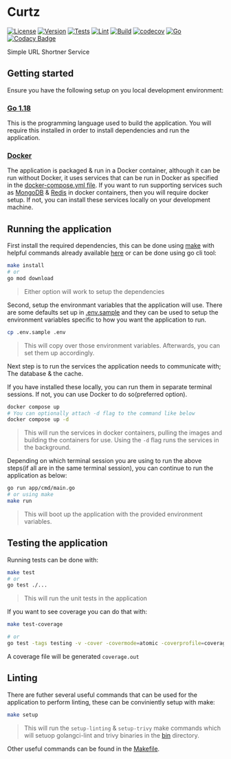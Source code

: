 # Curtz

[![License](https://img.shields.io/github/license/sanctumlabs/curtz)](https://github.com/sanctumlabs/curtz/blob/main/LICENSE)
[![Version](https://img.shields.io/github/v/release/sanctumlabs/curtz?color=%235351FB&label=version)](https://github.com/sanctumlabs/curtz/releases)
[![Tests](https://github.com/sanctumlabs/curtz/actions/workflows/tests.yml/badge.svg)](https://github.com/sanctumlabs/curtz/actions/workflows/tests.yml)
[![Lint](https://github.com/sanctumlabs/curtz/actions/workflows/lint.yml/badge.svg)](https://github.com/sanctumlabs/curtz/actions/workflows/lint.yml)
[![Build](https://github.com/sanctumlabs/curtz/actions/workflows/build_app.yml/badge.svg)](https://github.com/sanctumlabs/curtz/actions/workflows/build_app.yml)
[![codecov](https://codecov.io/gh/sanctumlabs/curtz/branch/main/graph/badge.svg?token=RNg0UoESug)](https://codecov.io/gh/sanctumlabs/curtz)
[![Go](https://img.shields.io/badge/Go-1.18-blue.svg)](https://go.dev/)
[![Codacy Badge](https://app.codacy.com/project/badge/Grade/be035defd2d44675bddf744a88d1a2d5)](https://www.codacy.com/gh/SanctumLabs/curtz/dashboard?utm_source=github.com&amp;utm_medium=referral&amp;utm_content=SanctumLabs/curtz&amp;utm_campaign=Badge_Grade)

Simple URL Shortner Service

## Getting started

Ensure you have the following setup on you local development environment:

### [Go 1.18](https://go.dev/)

This is the programming language used to build the application. You will require this installed in order to install dependencies and run the application.

### [Docker](https://www.docker.com/)

The application is packaged & run in a Docker container, although it can be run without Docker, it uses services that can be run in Docker as specified in the [docker-compose.yml file](./docker-compose.yml). If you want to run supporting services such as [MongoDB](https://www.mongodb.com/) & [Redis](https://redis.io/) in docker containers, then you will require docker setup. If not, you can install these services locally on your development machine.

## Running the application

First install the required dependencies, this can be done using [make](https://www.gnu.org/software/make/) with helpful commands already available [here](./Makefile) or can be done using go cli tool:

```bash
make install
# or
go mod download
```

> Either option will work to setup the dependencies

Second, setup the environmant variables that the application will use. There are some defaults set up in [.env.sample](./.env.sample) and they can be used to setup the environment variables specific to how you want the application to run.

```bash
cp .env.sample .env
```

> This will copy over those environment variables. Afterwards, you can set them up accordingly.

Next step is to run the services the application needs to communicate with; The database & the cache.

If you have installed these locally, you can run them in separate terminal sessions. If not, you can use Docker to do so(preferred option).

```bash
docker compose up
# You can optionally attach -d flag to the command like below
docker compose up -d
```

> This will run the services in docker containers, pulling the images and building the containers for use. Using the `-d` flag runs the services in the background.

Depending on which terminal session you are using to run the above steps(if all are in the same terminal session), you can continue to run the application as below:

```bash
go run app/cmd/main.go
# or using make
make run
```

> This will boot up the application with the provided environment variables.

## Testing the application

Running tests can be done with:

```bash
make test
# or
go test ./...
```

> This will run the unit tests in the application

If you want to see coverage you can do that with:

```bash
make test-coverage

# or
go test -tags testing -v -cover -covermode=atomic -coverprofile=coverage.out ./...
```

A coverage file will be generated `coverage.out`

## Linting

There are futher several useful commands that can be used for the application to perform linting, these can be conviniently setup with make:

```bash
make setup
```

> This will run the `setup-linting` & `setup-trivy` make commands which will setuop golangci-lint and trivy binaries in the [bin](./bin) directory.

Other useful commands can be found in the [Makefile](./Makefile).
